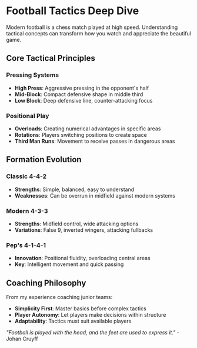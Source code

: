 # Football Tactics Deep Dive

Modern football is a chess match played at high speed. Understanding tactical concepts can transform how you watch and appreciate the beautiful game.

## Core Tactical Principles

### Pressing Systems
- **High Press**: Aggressive pressing in the opponent's half
- **Mid-Block**: Compact defensive shape in middle third
- **Low Block**: Deep defensive line, counter-attacking focus

### Positional Play
- **Overloads**: Creating numerical advantages in specific areas
- **Rotations**: Players switching positions to create space
- **Third Man Runs**: Movement to receive passes in dangerous areas

## Formation Evolution

### Classic 4-4-2
- **Strengths**: Simple, balanced, easy to understand
- **Weaknesses**: Can be overrun in midfield against modern systems

### Modern 4-3-3
- **Strengths**: Midfield control, wide attacking options
- **Variations**: False 9, inverted wingers, attacking fullbacks

### Pep's 4-1-4-1
- **Innovation**: Positional fluidity, overloading central areas
- **Key**: Intelligent movement and quick passing

## Coaching Philosophy

From my experience coaching junior teams:
- **Simplicity First**: Master basics before complex tactics
- **Player Autonomy**: Let players make decisions within structure
- **Adaptability**: Tactics must suit available players

*"Football is played with the head, and the feet are used to express it."* - Johan Cruyff
